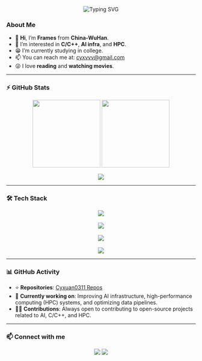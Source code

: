 <!-- 动态打字欢迎语 -->

<p align="center">
  <img src="https://readme-typing-svg.herokuapp.com?font=Fira+Code&size=28&duration=3000&pause=1000&color=61dafb&center=true&vCenter=true&width=600&lines=Hi,+I%E2%80%99m+Frames+from+China-WuHan!;Welcome+to+my+GitHub!;C/Cpp,+AI+infra+%26+HPC+enthusiast!" alt="Typing SVG">
</p>

### About Me
- 👋 **Hi**, I’m **Frames** from **China-WuHan**.  
- 👀 I’m interested in **C/C++**, **AI infra**, and **HPC**.  
- 😁 I’m currently studying in college.  
- 📫 You can reach me at: [cyxvvv@gmail.com](mailto:cyxvvv@gmail.com)  
- 😜 I love **reading** and **watching movies**.  

---

### ⚡ GitHub Stats  

<p align="center">
  <img src="https://github-readme-stats.vercel.app/api?username=Cyxuan0311&show_icons=true&theme=blue&count_private=true" height="180em"/>
  <img src="https://github-readme-stats.vercel.app/api/top-langs/?username=Cyxuan0311&layout=compact&theme=dark&hide_border=true" height="180em"/>
</p>

<p align="center">
  <img src="https://github-readme-activity-graph.vercel.app/graph?username=Cyxuan0311&theme=tokyo-night&hide_border=true&area=true" />
</p>

---

### 🛠 Tech Stack  

<p align="center">
  <img src="https://skillicons.dev/icons?i=c,cpp,python,go" /><br>
  <br>
  <img src="https://skillicons.dev/icons?i=pytorch,docker,kubernetes,git,mysql,postgres,cmake" /><br>
  <br>
  <img src="https://skillicons.dev/icons?i=linux,ubuntu" /><br>
  <br>
  <img src="https://skillicons.dev/icons?i=vscode,sublime,vim" />
</p>

---

### 📊 GitHub Activity  

- ⭐️ **Repositories**: [Cyxuan0311 Repos](https://github.com/Cyxuan0311?tab=repositories)  
- 🌱 **Currently working on**: Improving AI infrastructure, high-performance computing (HPC) systems, and optimizing data pipelines.  
- 🧑‍💻 **Contributions**: Always open to contributing to open-source projects related to AI, C/C++, and HPC.  

---

### 📫 Connect with me  

<p align="center">
  <a href="https://github.com/Cyxuan0311"><img src="https://img.shields.io/badge/GitHub-181717?style=flat&logo=github&logoColor=white"/></a>
  <a href="mailto:cyxvvv@gmail.com"><img src="https://img.shields.io/badge/Email-D14836?style=flat&logo=gmail&logoColor=white"/></a>
</p>
